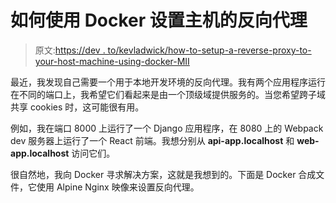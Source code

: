 # 如何使用 Docker 设置主机的反向代理

> 原文:[https://dev . to/kevladwick/how-to-setup-a-reverse-proxy-to-your-host-machine-using-docker-MII](https://dev.to/kevbradwick/how-to-setup-a-reverse-proxy-to-your-host-machine-using-docker-mii)

最近，我发现自己需要一个用于本地开发环境的反向代理。我有两个应用程序运行在不同的端口上，我希望它们看起来是由一个顶级域提供服务的。当您希望跨子域共享 cookies 时，这可能很有用。

例如，我在端口 8000 上运行了一个 Django 应用程序，在 8080 上的 Webpack dev 服务器上运行了一个 React 前端。我想分别从 **api-app.localhost** 和 **web-app.localhost** 访问它们。

很自然地，我向 Docker 寻求解决方案，这就是我想到的。下面是 Docker 合成文件，它使用 Alpine Nginx 映像来设置反向代理。